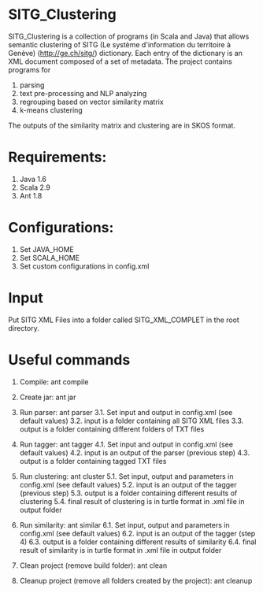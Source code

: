 SITG_Clustering
===============

SITG_Clustering is a collection of programs (in Scala and Java) that allows semantic clustering of SITG (Le système d'information du territoire à Genève) (http://ge.ch/sitg/) dictionary.
Each entry of the dictionary is an XML document composed of a set of metadata.
The project contains programs for
1) parsing
2) text pre-processing and NLP analyzing
3) regrouping based on vector similarity matrix
4) k-means clustering

The outputs of the similarity matrix and clustering are in SKOS format.


Requirements:
===============
1. Java 1.6
2. Scala 2.9
3. Ant 1.8


Configurations:
===============
1. Set JAVA_HOME
2. Set SCALA_HOME
3. Set custom configurations in config.xml

Input
===============
Put SITG XML Files into a folder called SITG_XML_COMPLET in the root directory.


Useful commands
===============
1. Compile: ant compile

2. Create jar: ant jar

3. Run parser: ant parser
3.1. Set input and output in config.xml (see default values)
3.2. input is a folder containing all SITG XML files
3.3. output is a folder containing different folders of TXT files

4. Run tagger: ant tagger
4.1. Set input and output in config.xml (see default values)
4.2. input is an output of the parser (previous step)
4.3. output is a folder containing tagged TXT files 

5. Run clustering: ant cluster
5.1. Set input, output and parameters in config.xml (see default values)
5.2. input is an output of the tagger (previous step)
5.3. output is a folder containing different results of clustering
5.4. final result of clustering is in turtle format in .xml file in output folder

6. Run similarity: ant similar
6.1. Set input, output and parameters in config.xml (see default values)
6.2. input is an output of the tagger (step 4)
6.3. output is a folder containing different results of similarity
6.4. final result of similarity is in turtle format in .xml file in output folder

7. Clean project (remove build folder): ant clean

8. Cleanup project (remove all folders created by the project): ant cleanup


